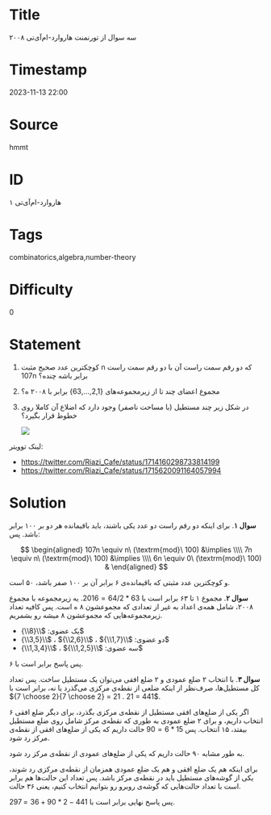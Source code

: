 # Title
سه سوال از تورنمنت هاروارد-ام‌آی‌تی ۲۰۰۸
# Timestamp
2023-11-13 22:00
# Source
hmmt
# ID
هاروارد-ام‌آی‌تی ۱
# Tags
combinatorics,algebra,number-theory
# Difficulty
0
# Statement
1. کوچکتر‌ین عدد صحیح مثبت n که دو رقم سمت راست آن با دو رقم سمت راست 107n برابر باشه چنده؟
2. مجموع اعضای چند تا از زیرمجموعه‌های {2,1,...,63} برابر با ۲۰۰۸ ه؟
3. در شکل زیر چند مستطیل (با مساحت ناصفر) وجود دارد که اضلاع آن کاملا روی خطوط قرار بگیرد؟

    ![](/images/problems/hmmt01.png)

لینک توویتر:
* https://twitter.com/Riazi_Cafe/status/1714160298733814199
* https://twitter.com/Riazi_Cafe/status/1715620091164057994


# Solution

**سوال ۱**. برای اینکه دو رقم راست دو عدد یکی باشند، باید باقیمانده هر دو بر ۱۰۰ برابر باشد. پس:

$$
\begin{aligned}
107n \equiv n\ (\textrm{mod}\ 100) &\implies \\\\
7n \equiv n\ (\textrm{mod}\ 100) &\implies \\\\
6n \equiv 0\ (\textrm{mod}\ 100) &
\end{aligned}
$$

و کوچکترین عدد مثبتی که باقیمانده‌ی ۶ برابر آن بر ۱۰۰ صفر باشد، ۵۰ است.

**سوال ۲**. مجموع ۱ تا ۶۳ برابر است با $63*64/2 = 2016$. یه زیرمجموعه با مجموع ۲۰۰۸، شامل همه‌ی اعداد به غیر از تعدادی که مجموعشون ۸ ه است. پس کافیه تعداد زیرمجموعه‌هایی که مجموعشون ۸ میشه رو بشمریم.

* یک عضوی: $\\{8\\}$
* دو عضوی: $\\{1,7\\}$ ، $\\{2,6\\}$ ، $\\{3,5\\}$
* سه عضوی: $\\{1,2,5\\}$ ، $\\{1,3,4\\}$

پس پاسخ برابر است با ۶.

**سوال ۳**. با انتخاب ۲ ضلع عمودی و ۲ ضلع افقی می‌توان یک مستطیل ساخت. پس تعداد کل مستطیل‌ها، صرف‌نظر از اینکه ضلعی از نقطه‌ی مرکزی می‌گذرد یا نه، برابر است با
${7 \choose 2}{7 \choose 2} = 21 . 21 = 441$.

اگر یکی از ضلع‌های افقی مستطیل از نقطه‌ی مرکزی بگذرد، برای دیگر ضلع افقی ۶ انتخاب داریم، و برای ۲ ضلع عمودی به طوری که نقطه‌ی مرکز شامل روی ضلع مستطیل بیفتد، ۱۵ انتخاب.
پس $15 * 6=90$ حالت داریم که یکی از ضلع‌های افقی از نقطه‌ی مرکز رد شود.

به طور مشابه ۹۰ حالت داریم که یکی از ضلع‌های عمودی از نقطه‌ی مرکز رد شود.

برای اینکه هم یک ضلع افقی و هم یک ضلع عمودی همزمان از نقطه‌ی مرکزی رد شوند، یکی از گوشه‌های مستطیل باید در نقطه‌ی مرکز باشد. پس تعداد این حالت‌ها هم برابر است با تعداد حالت‌هایی که
گوشه‌ی روبرو رو بتوانیم انتخاب کنیم، یعنی ۳۶ حالت.

پس پاسخ نهایی برابر است با $441 - 2 * 90 + 36 = 297$.
